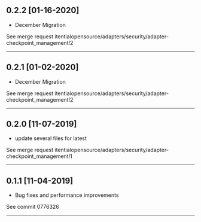 
## 0.2.2 [01-16-2020]

* December Migration

See merge request itentialopensource/adapters/security/adapter-checkpoint_management!2

---

## 0.2.1 [01-02-2020]

* December Migration

See merge request itentialopensource/adapters/security/adapter-checkpoint_management!2

---

## 0.2.0 [11-07-2019]

* update several files for latest

See merge request itentialopensource/adapters/security/adapter-checkpoint_management!1

---

## 0.1.1 [11-04-2019]

* Bug fixes and performance improvements

See commit 0776326

---
